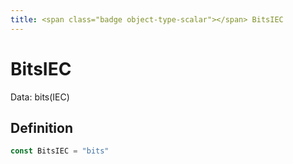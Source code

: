 ```yaml
---
title: <span class="badge object-type-scalar"></span> BitsIEC
---
```

# <span class="badge object-type-scalar"></span> BitsIEC

Data: bits(IEC)

## Definition

```go
const BitsIEC = "bits"
```
